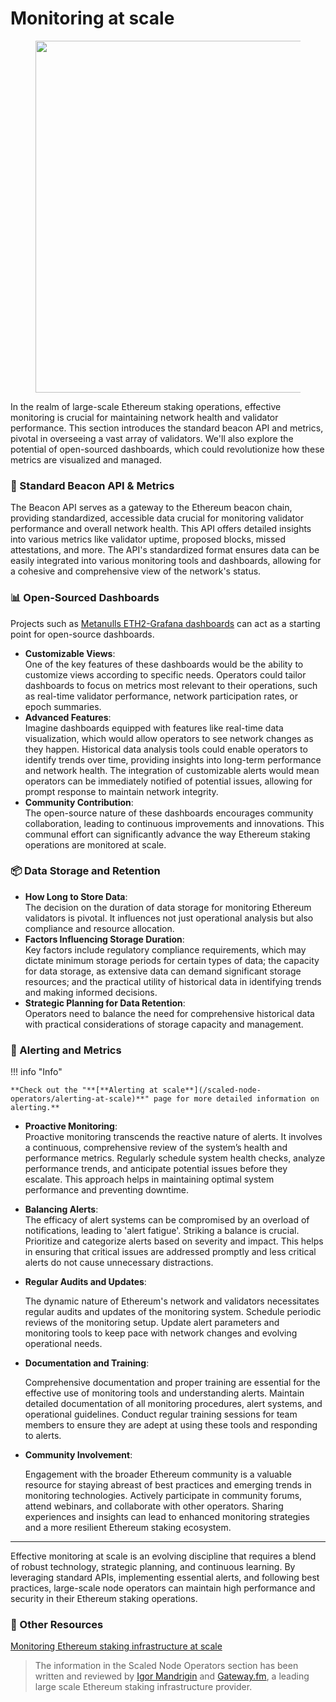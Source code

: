 # Monitoring at scale

<figure><img src="/assets/img/gitbook/image.png" alt="" width="563"><figcaption></figcaption></figure>

In the realm of large-scale Ethereum staking operations, effective monitoring is crucial for maintaining network health and validator performance. This section introduces the standard beacon API and metrics, pivotal in overseeing a vast array of validators. We'll also explore the potential of open-sourced dashboards, which could revolutionize how these metrics are visualized and managed.

### **🔢 Standard Beacon API & Metrics**

The Beacon API serves as a gateway to the Ethereum beacon chain, providing standardized, accessible data crucial for monitoring validator performance and overall network health. This API offers detailed insights into various metrics like validator uptime, proposed blocks, missed attestations, and more. The API's standardized format ensures data can be easily integrated into various monitoring tools and dashboards, allowing for a cohesive and comprehensive view of the network's status.

### **📊 Open-Sourced Dashboards**

Projects such as [Metanulls ETH2-Grafana dashboards](https://github.com/metanull-operator/eth2-grafana) can act as a starting point for open-source dashboards.

* **Customizable Views**:\
  One of the key features of these dashboards would be the ability to customize views according to specific needs. Operators could tailor dashboards to focus on metrics most relevant to their operations, such as real-time validator performance, network participation rates, or epoch summaries.
* **Advanced Features**:\
  Imagine dashboards equipped with features like real-time data visualization, which would allow operators to see network changes as they happen. Historical data analysis tools could enable operators to identify trends over time, providing insights into long-term performance and network health. The integration of customizable alerts would mean operators can be immediately notified of potential issues, allowing for prompt response to maintain network integrity.
* **Community Contribution**:\
  The open-source nature of these dashboards encourages community collaboration, leading to continuous improvements and innovations. This communal effort can significantly advance the way Ethereum staking operations are monitored at scale.

### **📦 Data Storage and Retention**

* **How Long to Store Data**:\
  The decision on the duration of data storage for monitoring Ethereum validators is pivotal. It influences not just operational analysis but also compliance and resource allocation.
* **Factors Influencing Storage Duration**:\
  Key factors include regulatory compliance requirements, which may dictate minimum storage periods for certain types of data; the capacity for data storage, as extensive data can demand significant storage resources; and the practical utility of historical data in identifying trends and making informed decisions.
* **Strategic Planning for Data Retention**:\
  Operators need to balance the need for comprehensive historical data with practical considerations of storage capacity and management.

### &#x20;**🔔 Alerting and Metrics**

!!! info "Info"

    **Check out the "**[**Alerting at scale**](/scaled-node-operators/alerting-at-scale)**" page for more detailed information on alerting.**


* **Proactive Monitoring**:\
  Proactive monitoring transcends the reactive nature of alerts. It involves a continuous, comprehensive review of the system’s health and performance metrics. Regularly schedule system health checks, analyze performance trends, and anticipate potential issues before they escalate. This approach helps in maintaining optimal system performance and preventing downtime.
* **Balancing Alerts**:\
  The efficacy of alert systems can be compromised by an overload of notifications, leading to 'alert fatigue'. Striking a balance is crucial. Prioritize and categorize alerts based on severity and impact. This helps in ensuring that critical issues are addressed promptly and less critical alerts do not cause unnecessary distractions.
*   **Regular Audits and Updates**:

    The dynamic nature of Ethereum's network and validators necessitates regular audits and updates of the monitoring system. Schedule periodic reviews of the monitoring setup. Update alert parameters and monitoring tools to keep pace with network changes and evolving operational needs.
*   **Documentation and Training**:

    Comprehensive documentation and proper training are essential for the effective use of monitoring tools and understanding alerts. Maintain detailed documentation of all monitoring procedures, alert systems, and operational guidelines. Conduct regular training sessions for team members to ensure they are adept at using these tools and responding to alerts.
*   **Community Involvement**:

    Engagement with the broader Ethereum community is a valuable resource for staying abreast of best practices and emerging trends in monitoring technologies. Actively participate in community forums, attend webinars, and collaborate with other operators. Sharing experiences and insights can lead to enhanced monitoring strategies and a more resilient Ethereum staking ecosystem.

***

Effective monitoring at scale is an evolving discipline that requires a blend of robust technology, strategic planning, and continuous learning. By leveraging standard APIs, implementing essential alerts, and following best practices, large-scale node operators can maintain high performance and security in their Ethereum staking operations.

### 📖 Other Resources

<div class="grid">
  <a href="https://www.kiln.fi/post/monitoring-ethereum-staking-infrastructure-at-scale" class="card">Monitoring Ethereum staking infrastructure at scale</a>
</div>

> <img src="/assets/img/gitbook/image (108).png" alt="" data-size="line">The information in the Scaled Node Operators section has been written and reviewed by [Igor Mandrigin](https://x.com/mandrigin) and [Gateway.fm](https://gateway.fm), a leading large scale Ethereum staking infrastructure provider.
